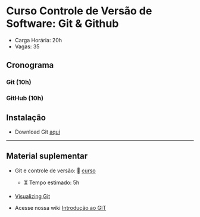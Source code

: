 # Curso Controle de Versão de Software: Git & Github 

* Carga Horária: 20h 
* Vagas: 35 

## Cronograma

### Git (10h)

### GitHub (10h)

## Instalação 

* Download Git [aqui](https://git-scm.com/downloads)

---

## Material suplementar
 - Git e controle de versão: 🤜 [curso](https://www.dataquest.io/course/git-and-vcs/)
    - :hourglass_flowing_sand: Tempo estimado: 5h
 - [Visualizing Git](http://git-school.github.io/visualizing-git/)


 - Acesse nossa wiki [Introdução ao GIT](https://github.com/cilab-ufersa/git/wiki)
